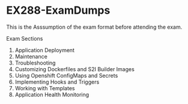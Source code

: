 # EX288-ExamDumps

This is the Asssumption of the exam format before attending the exam. 

Exam Sections	
1. Application Deployment	
2. Maintenance	
3. Troubleshooting	
4. Customizing Dockerfiles and S2I Builder Images	
5. Using Openshift ConfigMaps and Secrets	
6. Implementing Hooks and Triggers	
7. Working with Templates	
8. Application Health Monitoring


